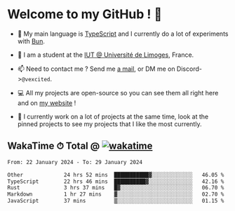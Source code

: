 # Welcome to my GitHub ! 🌃

- 🔭 My main language is [TypeScript](https://www.typescriptlang.org/) and I currently do a lot of experiments with [Bun](https://bun.sh).

- 🌱 I am a student at the [IUT @ Université de Limoges](https://iut.unilim.fr), France.

- 📫 Need to contact me ? Send me <a href="mailto:mikkel@milescode.dev">a mail</a>, or DM me on Discord->`@vexcited`.

- 💻 All my projects are open-source so you can see them all right here and on <a href="https://vexcited.vercel.app">my website</a> !

- 👀 I currently work on a lot of projects at the same time, look at the pinned projects to see my projects that I like the most currently.

## WakaTime ⏱ Total @ [![wakatime](https://wakatime.com/badge/user/0839e595-e07a-435c-8d59-ed95f2a3d6dd.svg)](https://wakatime.com/@0839e595-e07a-435c-8d59-ed95f2a3d6dd)

<!--START_SECTION:waka-->

```txt
From: 22 January 2024 - To: 29 January 2024

Other             24 hrs 52 mins  ███████████▓░░░░░░░░░░░░░   46.05 %
TypeScript        22 hrs 46 mins  ██████████▓░░░░░░░░░░░░░░   42.16 %
Rust              3 hrs 37 mins   █▓░░░░░░░░░░░░░░░░░░░░░░░   06.70 %
Markdown          1 hr 27 mins    ▓░░░░░░░░░░░░░░░░░░░░░░░░   02.70 %
JavaScript        37 mins         ▒░░░░░░░░░░░░░░░░░░░░░░░░   01.15 %
```

<!--END_SECTION:waka-->
